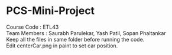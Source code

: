 # PCS-Mini-Project
Course Code : ETL43 <br>
Team Members : Saurabh Parulekar, Yash Patil, Sopan Phaltankar<br>
Keep all the files in same folder before running the code.<br>
Edit centerCar.png in paint to set car position.
